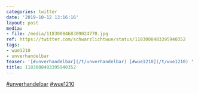 ```yaml
---
categories: twitter
date: '2019-10-12 13:16:16'
layout: post
media:
- file: /media/1183008468309024770.jpg
ref: https://twitter.com/schwarzlichtwue/status/1183008483395940352
tags:
- wue1210
- unverhandelbar
teaser: '[#unverhandelbar](/t/unverhandelbar) [#wue1210](/t/wue1210) '
title: 1183008483395940352
---
```

[#unverhandelbar](/t/unverhandelbar) [#wue1210](/t/wue1210) 